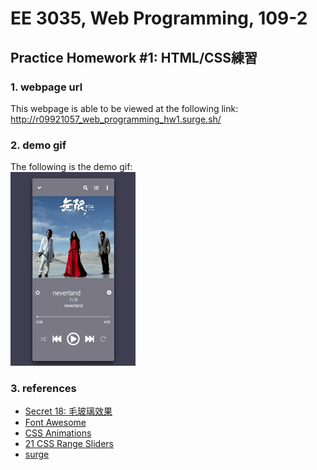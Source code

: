 # EE 3035, Web Programming, 109-2
## Practice Homework #1: HTML/CSS練習
### 1. webpage url
This webpage is able to be viewed at the following link:
 <a href="http://r09921057_web_programming_hw1.surge.sh/" target="_blank">
    http://r09921057_web_programming_hw1.surge.sh/
 </a>

### 2. demo gif
The following is the demo gif:\
![](./images/hw1_demo_new.gif)

### 3. references
* [Secret 18: 毛玻璃效果](https://ithelp.ithome.com.tw/articles/10208692)
* [Font Awesome](https://fontawesome.com)
* [CSS Animations](https://www.w3schools.com/css/css3_animations.asp)
* [21 CSS Range Sliders](https://freefrontend.com/css-range-sliders/)
* [surge](https://surge.sh/)